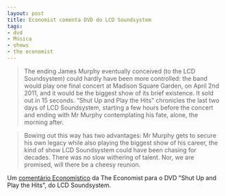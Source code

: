 ```yaml
---
layout: post
title: Economist comenta DVD do LCD Soundsystem
tags:
- dvd
- Música
- shows
- the economist
---
```


> The ending James Murphy eventually conceived (to the LCD Soundsystem) could hardly have been more controlled: the band would play one final concert at Madison Square Garden, on April 2nd 2011, and it would be the biggest show of its brief existence. It sold out in 15 seconds. “Shut Up and Play the Hits” chronicles the last two days of LCD Soundsystem, starting a few hours before the concert and ending with Mr Murphy contemplating his fate, alone, the morning after.

> Bowing out this way has two advantages: Mr Murphy gets to secure his own legacy while also playing the biggest show of his career, the kind of show LCD Soundsystem could have been chasing for decades. There was no slow withering of talent. Nor, we are promised, will there be a cheesy reunion.

Um [comentário Economístico](http://www.economist.com/blogs/prospero/2012/09/new-film-%E2%80%9Cshut-up-and-play-hits%E2%80%9D?fsrc=gn_ep) da The Economist para o DVD "Shut Up and Play the Hits", do LCD Soundsystem.